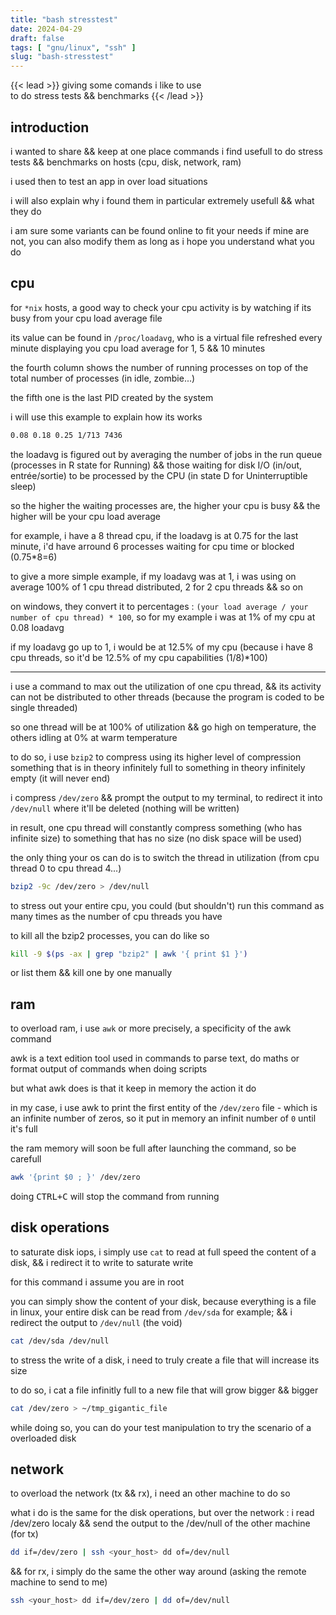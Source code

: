```yaml
---
title: "bash stresstest"
date: 2024-04-29
draft: false
tags: [ "gnu/linux", "ssh" ]
slug: "bash-stresstest"
---
```


<!-- prologue -->

{{< lead >}}
giving some comands i like to use  
to do stress tests && benchmarks
{{< /lead >}}

<!-- sources -->

<!--
https://www.linuxtricks.fr/news/11-le-sac-de-chips/374-operations-inutiles-donc-indispensables-saturer-son-systeme-cpu-ram-disque-reseau/
https://cleveruptime.com/docs/files/proc-loadavg
https://euro-linux.com/en/blog/load-average-process-states-on-linux/
https://www.malekal.com/quest-ce-que-le-load-average-sur-linux/#Comprendre_et_lire_le_load_average
-->

<!-- article -->

## introduction

i wanted to share && keep at one place commands i find usefull to do stress tests && benchmarks on hosts (cpu, disk, network, ram)

i used then to test an app in over load situations

i will also explain why i found them in particular extremely usefull && what they do

i am sure some variants can be found online to fit your needs if mine are not, you can also modify them as long as i hope you understand what you do

## cpu

for `*nix` hosts, a good way to check your cpu activity is by watching if its busy from your cpu load average file

its value can be found in `/proc/loadavg`, who is a virtual file refreshed every minute displaying you cpu load average for 1, 5 && 10 minutes

the fourth column shows the number of running processes on top of the total number of processes (in idle, zombie...)

the fifth one is the last PID created by the system

i will use this example to explain how its works

```bash
0.08 0.18 0.25 1/713 7436
```

the loadavg is figured out by averaging the number of jobs in the run queue (processes in R state for Running) && those waiting for disk I/O (in/out, entrée/sortie) to be processed by the CPU (in state D for Uninterruptible sleep)

so the higher the waiting processes are, the higher your cpu is busy && the higher will be your cpu load average

for example, i have a 8 thread cpu, if the loadavg is at 0.75 for the last minute, i'd have arround 6 processes waiting for cpu time or blocked (0.75*8=6)

to give a more simple example, if my loadavg was at 1, i was using on average 100% of 1 cpu thread distributed, 2 for 2 cpu threads && so on

on windows, they convert it to percentages : `(your load average / your number of cpu thread) * 100`, so for my example i was at 1% of my cpu at 0.08 loadavg

if my loadavg go up to 1, i would be at 12.5% of my cpu (because i have 8 cpu threads, so it'd be 12.5% of my cpu capabilities (1/8)*100)

---

i use a command to max out the utilization of one cpu thread, && its activity can not be distributed to other threads (because the program is coded to be single threaded)

so one thread will be at 100% of utilization && go high on temperature, the others idling at 0% at warm temperature

to do so, i use `bzip2` to compress using its higher level of compression something that is in theory infinitely full to something in theory infinitely empty (it will never end)

i compress `/dev/zero` && prompt the output to my terminal, to redirect it into `/dev/null` where it'll be deleted (nothing will be written)

in result, one cpu thread will constantly compress something (who has infinite size) to something that has no size (no disk space will be used)

the only thing your os can do is to switch the thread in utilization (from cpu thread 0 to cpu thread 4...)

```bash
bzip2 -9c /dev/zero > /dev/null
```

to stress out your entire cpu, you could (but shouldn't) run this command as many times as the number of cpu threads you have

to kill all the bzip2 processes, you can do like so

```bash
kill -9 $(ps -ax | grep "bzip2" | awk '{ print $1 }')
```

or list them && kill one by one manually

## ram

to overload ram, i use `awk` or more precisely, a specificity of the awk command

awk is a text edition tool used in commands to parse text, do maths or format output of commands when doing scripts

but what awk does is that it keep in memory the action it do

in my case, i use awk to print the first entity of the `/dev/zero` file - which is an infinite number of zeros, so it put in memory an infinit number of `0` until it's full

the ram memory will soon be full after launching the command, so be carefull 

```bash
awk '{print $0 ; }' /dev/zero
```

doing <kbd>CTRL+C</kbd> will stop the command from running

## disk operations

to saturate disk iops, i simply use `cat` to read at full speed the content of a disk, && i redirect it to write to saturate write

for this command i assume you are in root

you can simply show the content of your disk, because everything is a file in linux, your entire disk can be read from `/dev/sda` for example; && i redirect the output to `/dev/null` (the void)

```bash
cat /dev/sda /dev/null
```

to stress the write of a disk, i need to truly create a file that will increase its size

to do so, i cat a file infinitly full to a new file that will grow bigger && bigger

```bash
cat /dev/zero > ~/tmp_gigantic_file
```

while doing so, you can do your test manipulation to try the scenario of a overloaded disk

## network

to overload the network (tx && rx), i need an other machine to do so

what i do is the same for the disk operations, but over the network : i read /dev/zero localy && send the output to the /dev/null of the other machine (for tx)

```bash
dd if=/dev/zero | ssh <your_host> dd of=/dev/null
```

&& for rx, i simply do the same the other way around (asking the remote machine to send to me)

```bash
ssh <your_host> dd if=/dev/zero | dd of=/dev/null
```